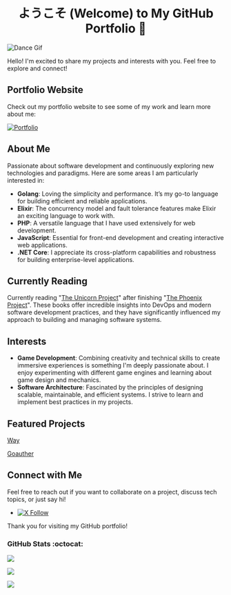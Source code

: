 <h1 align="center">ようこそ (Welcome) to My GitHub Portfolio 👋 </h1>

![Dance Gif](https://i.giphy.com/media/KOfp5sCYol4S4/giphy.webp)

Hello! I'm excited to share my projects and interests with you. Feel free to explore and connect!

## Portfolio Website

Check out my portfolio website to see some of my work and learn more about me: 

[![Portfolio][portfolio_badge]][portfolio]


## About Me

Passionate about software development and continuously exploring new technologies and paradigms. Here are some areas I am particularly interested in:

- **Golang**: Loving the simplicity and performance. It’s my go-to language for building efficient and reliable applications.
- **Elixir**: The concurrency model and fault tolerance features make Elixir an exciting language to work with.
- **PHP**: A versatile language that I have used extensively for web development.
- **JavaScript**: Essential for front-end development and creating interactive web applications.
- **.NET Core**: I appreciate its cross-platform capabilities and robustness for building enterprise-level applications.

## Currently Reading

Currently reading "[The Unicorn Project][the_unicorn_project]" after finishing "[The Phoenix Project][the_phoenix_project]". These books offer incredible insights into DevOps and modern software development practices, and they have significantly influenced my approach to building and managing software systems.

## Interests

- **Game Development**: Combining creativity and technical skills to create immersive experiences is something I'm deeply passionate about. I enjoy experimenting with different game engines and learning about game design and mechanics.
- **Software Architecture**: Fascinated by the principles of designing scalable, maintainable, and efficient systems. I strive to learn and implement best practices in my projects.

## Featured Projects

[Way]

[Goauther]

## Connect with Me

Feel free to reach out if you want to collaborate on a project, discuss tech topics, or just say hi!

- [![X Follow][x_badge]][x_link]

Thank you for visiting my GitHub portfolio!

### GitHub Stats :octocat:

<p>
  <a href="#">
    <img align="center" src="https://github-readme.swayechateau.com/api/top-langs/?username=swayechateau&layout=compact&include_all_commits=true&theme=dark" />
  </a>
</p>
<p>
  <a href="#">
    <img align="center" src="https://github-readme.swayechateau.com/api?username=swayechateau&show_icons=true&count_private=true&theme=dark" />
  </a>
</p>
</div>

<img src="https://github-profile-trophy.vercel.app/?username=swayechateau&title=Issues,Repositories,MultiLanguage,Pulls&column=4"><br/></a>

<!-- portfolio -->
[portfolio]: https://swaye.dev
[portfolio_badge]: https://img.shields.io/website?label=swaye.dev&style=for-the-badge&url=https%3A%2F%2Fswaye.dev
[portfolio_repo]: https://github.com/swayechateau/portfolio-ui

<!-- Socials -->
[x_badge]: https://img.shields.io/twitter/follow/swayechateau?style=social
[x_link]: https://x.com/intent/follow?original_referer=https%3A%2F%2Fgithub.com%2FSwayeChateau&screen_name=SwayeChateau

<!-- Projects -->
[way]: https://github.com/swayedev/way
[goauther]: https://github.com/swayedev/goauther

<!-- Books -->
[the_phoenix_project]: https://itrevolution.com/product/the-phoenix-project/
[the_unicorn_project]: https://itrevolution.com/product/the-unicorn-project/
